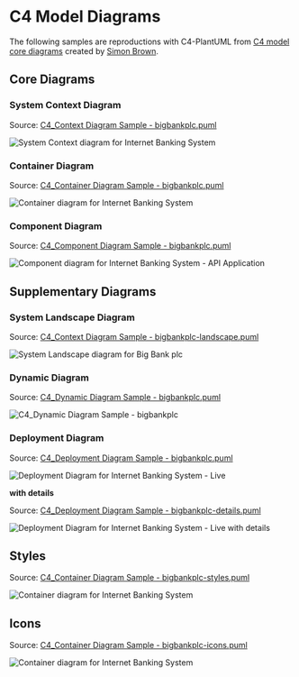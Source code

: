 # C4 Model Diagrams

The following samples are reproductions with C4-PlantUML from [C4 model core diagrams](https://c4model.com/#coreDiagrams) created by [Simon Brown](https://simonbrown.je/).

## Core Diagrams

### System Context Diagram

Source: [C4_Context Diagram Sample - bigbankplc.puml](C4_Context%20Diagram%20Sample%20-%20bigbankplc.puml)

![System Context diagram for Internet Banking System](https://www.plantuml.com/plantuml/png/VL9DRnen4BtlhvXoAP48N7hgAGbTjP4WHGKKzRIQzGvWuRMHFGxmxplx6MXeR-lnUs_UUzw7mEWvbYRvfAqoiI3OCH_2ryd4ut6yrRoBUGpabRDCbiVAbHCil4RxPk8XJgPVxXS6BQ_diub1fi0oogOL-iJZGwNy6Q8LMYbqu1t1nXdZZjfkmMXBWBQ0gsljWtmvaBLWd49ZpgBH-_jRFfaz_lwvNcMlpwiVsIpzdhvy6zub2Mis1CjpO2gX9K2XSUkn50iUdcNaBJ4yeTrNRXfiaYp81sU7AWPs9VaH39e9cXuwRUy6Sla87HBSfawG2se4H-aE3XspcW4gvQBbC1xS9SssOTuePg4-Yjm_RDMRgjv2lovK9RrfEeAs4gX4riu2vYxMHMf_lNHKDrtYdk20vwhksaTh94jFF2nHctSdwNrrXj3lNqasNTkJG7Ejl0jkmv2Ur0xjbe0k2UyPEscxaUf9TERTzusCItQU0iYZTsqg6K1RqusaVHkZYwJiqGPK5KnEnAfE-elCnQj-Q7uTA0XCKDaJglq5zBgN9TaYj66hDsWvBwItkzpv3q_w7tQTUBvQD1Atc7rfhRi7eSjV_mS0 "System Context diagram for Internet Banking System")


### Container Diagram

Source: [C4_Container Diagram Sample - bigbankplc.puml](C4_Container%20Diagram%20Sample%20-%20bigbankplc.puml)

![Container diagram for Internet Banking System](https://www.plantuml.com/plantuml/png/bLLDZzis4BtxLqoTGnr0kqQ0ddgArpQwcwntrSZRJK_2Y1hRH2XI82axHj7_tg6i3yiEajGdQJJpvl7D6_gzysXzLQZHBr8BLUK4E-zBz_jqQl5mkvL-LsML8okCzgJzhJ3557ChKUzLLLRJ-MytiKBjNrQFKuMUdETGEkTib9hiRHcmVuLASs710E1t11kZb3b8lGN5IO0wXy5dQHq_6U36e8n0fOwCqJ6yRi1V7sT_Fx-iq_Lpd2wUNvycR_lOB4cJZylr_9w3JUZrONsVFYx_M3ujE3ZoqYl6RK4XbxYrM31H2mzySAl9mntgBu5pSdIUYj4e9kkCdeZAULEGZM3UFOrdq8R1REf3PLmTmO45XR8kH5N708KmbVPkp3nEqEaT1tAqnubunrYN1CPluPyHyA_ZEpbGbc9PSl8hPJ0hIoK5Ucdqc4CVS8yH9AKDv5T_pKDiGKhkcKPDZJtWfO1cnFKuGhZhcxK7ZsTCSjZPbOmzJlYpefiOjnIwjrqJOMNf8vZfRQNGXd1ipLxcv827-kqk6_PAe8vA-cDmWQXg8Hti9OOIQO7F2var1pRc5QF2P59H8yUgVcavpTz4y1aBP2M6NDY7XVIKWwionroQcVqCDtT5xaG0SjfBGPVq5jaaHuyPEWfZQ1u3c-JFHnYyUsEPMrW-iBILpblarY0rkxAefnl1ZfDpm8fT9IpbF3w9oaN1LEGSBy-MNyYBsokPCXHVIEUiamn-ZH--RPk5uJJRrmrq-u4-GH86vjR_TjPUVlKJAb2grDK1XblUhFYzMQk0lsRfPGtDExAImXfdDXwMNyKEDJliLCcmPvWDWnwLCVM6TvWkzlPCsc31PjA20zqfpXG6p4pb-p57tRf6mFFG3klpzYAFFf4wknBwnNnnv4Bl-_KwJZXnc7TQe-_d38nTfvxQfKyajxlCd5q39xXsoHkaEZWSUziGtL6B23uapq_Jy-RdBVzNPNh7sJsntl93b4-4kOEDDKLzwnmiBo7VIIOWDy2Bktbxpe1vfiU5ZHA6TK0t8LfZz4Gk73VaCAohNBXXk_R9QXqtGDrX1kLNlck52VNJHftF_EVOYlEUI_alwpy0 "Container diagram for Internet Banking System")


### Component Diagram

Source: [C4_Component Diagram Sample - bigbankplc.puml](C4_Component%20Diagram%20Sample%20-%20bigbankplc.puml)


![Component diagram for Internet Banking System - API Application](https://www.plantuml.com/plantuml/png/fLN9Rjim4BthAwO-j3QGn9UUUggNj4cGnOYTBYTZHD4oMou25xj6qN_laB8bsGcA0Cqbr73uvisRH_gZysXzK39x8pIJeU2mzhvo7uP3YzkBKlXro8FZbXdjkVONpAWX5bQWtiXGXU7a_VbCelPFTxT3YPuxJw7bnAZAw9XVHUnt43GTL1G0l-QmCbAQhT0bIA4ve2xWQ5jOHoi3L1YaOIZbZZ0QXiyBPBUZxmzFY-NNwyNLylRoy-Nzj3_8CY-yfFH3BXG2IukAwbkufdwivXx6g7z6AlETyrp1EOncrp2gAYaOUc5qbaseToIYjkygF8FUdD89TuObxoRsQEi7Rj0nAogVka9T1easxioisOY2Ew1kKfVYG23V4rYHI147fV2xs3uBpXl5hOEDm7X6MDZo779hjZIIYzwWGqr5PdSc5pAHYYM_eK8hz75rabm9pmjm8NTKtVZ_OAFgUlj_1Ty8nezeJVD-aLFzANhCqV78vP5Bh97X48OvMtE5SNVkZIMUqNDWUIcSjocR6DBOL5gVmHhTcdh0G3oqtmy0cEL5_4JfpW0PuywHVqhwu9v5NlMCbvU_V5_bBWf6B5Ta2NvYWmwJE2-pIY8n2ZG2TVW0vYRuLg5Kt0JjQKNqjSCaPSkZ5MWvfhm2xQwFbQ2Y9-Rh3U1t1lJNcBZlHAcJ2KjD9eQ8PEa-yUIokoyJUAHBs8PZT1IlMwsfYwEC4CG_Bb-SlQir69nKRflgZVPBc0T59jkzYaPZmjPAMtfWo9EEK0oXr3gJiIAJHiHdH1ndmP8jempxPRkRHbVPsCUOux7xZqrjen79HKaHNTP3FGEsnlgZGkUsnXRjt8vfa8LMoB3W_p0IV4ePBv0QGNqOIA9w3gh1E1v4SamiJJTdF_wE0a-E7nIA--sGklHEajhZwNO-SYpWBMmfn4cDoEvcEfvq3dImwekJ0ECRG-_-rM8ncrFodonBuF6HtBlqa7OpVxXlyfgaZg5UJ4oPwXLewXLW7xakwBVYBm00 "Component diagram for Internet Banking System - API Application")


## Supplementary Diagrams

### System Landscape Diagram

Source: [C4_Context Diagram Sample - bigbankplc-landscape.puml](C4_Context%20Diagram%20Sample%20-%20bigbankplc-landscape.puml)

![System Landscape diagram for Big Bank plc](https://www.plantuml.com/plantuml/png/TLHDRzim3BtxLt2vD0NIP8UTTcg-i1PBcg9EKFHaC8eS2v4bJvAR1iF--oWxTkpMySaY7yb7yadtrg5nUIg3Rq8ncUyu9CvbzkTePF0ut0kNvDlSSiEqSbov8TFf27T6e7gNUPQFfZ_kdYKgjrakHX8TjuvCqTIZFzmmyvbl85SKbb8uk8H3hANKHw7s88NYW6e7BRSmbluqK5cGcg6K9yfHy_kSFhXPZDzMctMqNZr7izNhK_-sDet3AFmzNqyVo7OslJwk7wB5_DVyQKR6m0adEOGdwtWA2-9Y6MOSTWBt1bFYQc0YzZ11TO1CiY1uviPgrMUvTJhbPW2zqeAo0FcsfcTVZvnZg92WuwA_BQ46SAJ9GbP5UXiWOpfNpWvxn6jE7PhC2CkZ2LbtQ4vzzfqIDjdqRk5l0FIL_FlRaa1aYoE17tqMnLrDhGGMnFmIRCtE-ec_2tu4eQZf59tG2d2hys8hmhGv3egrfNZWaE79xwwaVI4JpJzS7vrdCLulhrNqOzYHqe2XJNo6JmbI5FBIplpEdy7MJQnfdgBeaOQu5CnegsC7ym-MeDfpuCs0BeBaLZ4jcbEoPVNVCQtGQSCja1QhDJ8om7dW7JEhknmqPkOCAelCm-Z47QifbHegA5MH4TswTy4yiqfG49Oc21t6SQ_fEOF1UaynLg5gkLM3RLJP8Zj4EexB0XCwmQeuNNAFTwbGmXBfiYzQkCspJ1jtlSg_87ZXCdhYOfzijMbSao_Qt5XkASB3NnguKZAlPrtOGXZq553e6UovDl1jXOISRl1vxLvWVhwVAtGCU6mF5lxaz7hvrVWuBoukUPPenQiaioyNx7hn5kMNyY8qnTRglYDj5t3MeOqhq4rxmHseO84dobWGQzTl-wgIjuLnqxwH5-SzzKwlyNy0 "System Landscape diagram for Big Bank plc")

### Dynamic Diagram

Source: [C4_Dynamic Diagram Sample - bigbankplc.puml](C4_Dynamic%20Diagram%20Sample%20-%20bigbankplc.puml)

![C4_Dynamic Diagram Sample - bigbankplc](https://www.plantuml.com/plantuml/png/NPDDRnen48Rl_8ef9wW8g6rEbQg6ZwYX8WaAf5LFQDOxx5hrsgkn3K9H_tl71fhGs_XZvdtc7Vl61-GG6zDvfwqoiIIeGsZzvz68SJ-iTAXZ4JsnSZQG3KFbcX6MhD7kJ6pZQ7fzjJHem_FzOcGma0-ojPaTB3PQ3TjKkRCO_tfyNcz-pjTtcyNjjzk7MQ_VwKob8cfBF2jwwde0tHa6BD1JL-8dacBQMJHmteQLggd1TBeAZib3uWAcIll0-JPektNSv7W0DVgQIi0OQY7NwdX5CPLfYSOF09KYxy6uIXOKrB3RV-NggGz9IzlAqDKIAu9nsvfJdOJn7NUuKgpR06XB6Dig6kHqicItqwKWeZ7WjY04C1S3sLA00krlAGhRQDMnHnqE41oew8DhY3tiDAOSpR2d0WfsUsdr0cupST6Mo8TU8NhZvVm2hWyl7O2fQrfdfTcU-fGw8HKvIVtRprwsd60cXFQ2_98kpqFC54glAvioj5YiQhHLMhJe_Tvn-MhZXVp7R6HbnGH8BR0pXlYD_FsFgMZuyD_fs1XfFG_QdxL5E8KNbavEbguEFb2JvFzq17dpb6Tub8z5euD_EtyfayUuUdmOtQtNovNaILR6pOvDPNmUj1-_FY4gUtr83f_hoxtyUZqPKW7UmvPTSoBUryIKO_aE15_WQzQRJQQIVqEsbE_n5m00 "C4_Dynamic Diagram Sample - bigbankplc")

### Deployment Diagram

Source: [C4_Deployment Diagram Sample - bigbankplc.puml](C4_Deployment%20Diagram%20Sample%20-%20bigbankplc.puml)

![Deployment Diagram for Internet Banking System - Live](https://www.plantuml.com/plantuml/png/pLP_J-D64Fq_dsAQLkA7W41AArJff0i9FK24H3YKLgg4nhiJPylQQ-sk0sbrtxqpSgW9ILle_LCZHTxnl9atRsTs-HWY-bZbjWNmbIcKhJJ1BCOo_D3fU7myo4oSLMaLo2jNH2hYWN9vfxHO26e_H6rDskaVxu_5T3kywkGO8dastG-ej6wH2wYK55jG5OmM0yGPmTHPwnvDaO4r1G4M6bO-6n_upG5d1-iKMhjeRJKqDsHezRG-ioI62MRRxIbZKbGFxJtu9itwpZh_eVsrEfI_zevutv1Tyupq55TznIeSdwt7tvuC1jzn1ER3l5HbCP86Inbn4IO8PGtRgAAPonSm1LZM1IJ83eEkUh-CRYVtTnUJy_khiqzdruDj3XPDj0HDKJ0mc7dCMIaF5oo_BoZ2AHOF8bgoOA5ps8ShCwTMgu7TNpjDswLLUz0-DHa807ZPVhK6ZH51aGHkx_pH0dvUHz45WrAJfOpPnzBixkx-6fzE9DHjMd4JmD7t1uV7S3L9daDi2eCbgXang2Sl11ENAupjrmOuENXgmjHFtnKHMJRFGOm0nXVGAqjhsD-uGc9SuXn1sYSflIWp_Aalvh5tSwCfh4itvKOKC5eJ5p0tZ8RBP7JTEPzCnWbmYWFUN5W-drlrxwR2bjBezF3eXL2oVAz4pgEo8j58NWZsOUnDZdxHRcn7NVMtyWpIRPsowm0ZfXX8ODpTMDS9psP8MEuSvMiIdIVfLVBWAJCXUXHlC0KtN8xolWSp33FIW5MSCTUbwg0yQLcY3Nk0Ib48O5t62uhg_U9rLyNhRXHFHXEpyA4PrXtuDpsxBmLDIBb2hqlwpu7NLUx-NsHU8_vMuTENWZzIMe_ryNyRw-uNpZNdPy0TfM-Swm5PCoSVWAM24DbTmV9s4cynhuzyu1zBK696W4sQJQtwUVqmpPrGx5SXkfpyLW0s60wdQMuKrVMMbjEE4d0UUeNspcWfURNK6iRkmnhFA07_Z3boXIk75e8rkP7B8rHfe0XkkbxP-c4M7QWbpI0dcs2CN-NBHMygKhcyNArIB9NS3iBOUEM2cqQuCuLsZq48rLNdg4RI9vjxpRCl-UKEdzOh2VZ9ETcH_ioxd2KPkj-DjGW_6azJzxItZ9tWbAKHKOT6-Ph0cSv8qgstKYXH9gxUwp5cjAcb4kLDMRTAhyWgYtvLU6k_J6lkPrXMpKetJNL3zgy6gE-o8JvmGhdH56SD752O_1PSKTz4Z1OGL_K-nFrjFLGCN9aN9mn1DHlyWcgDh2zPBTr-GwW3JBtBHIfuz2RISyBBmMb_5T1z0sBZUILqR_XGROBK6yP8ZH4Ppawjv7nqr_odz94ANUNsJm00 "Deployment Diagram for Internet Banking System - Live")

**with details**

Source: [C4_Deployment Diagram Sample - bigbankplc-details.puml](C4_Deployment%20Diagram%20Sample%20-%20bigbankplc-details.puml)

![Deployment Diagram for Internet Banking System - Live with details](https://www.plantuml.com/plantuml/png/vLTxR-964F-VJp6bbOwSo2CqLqMLJZe2z98J70YJorMgXDRhmMnlxRLsroIqkk_U6TkS8P1xg5LLgKGYzdWUyvlVp7XvvRomFazq0-0xbKgTHmXBxpFty-cf5VSdiVBBFCmTMcbIZwa_aIOvpRH8sUhO-KYhyBHtSJnXqUreU9e8vz6IQDx7J9jrmaOPXtW6UKhMB02_H5WOhSszIcFGAaKGQGGxZvLrT6M0eeCsKcYz9X-VqZmGeT6Dee565in4t6eko2OKyaEp3J-4SSzeOryslvTd_DSyOkqfwZrDZmz-LvUbdED6Ul7ZPR__WZmqxgW-9lSJQpAqVdsD8aBReWVFW1AMkHOU8z0O8w5JZh54q1BIgrNnHAMWgM151Ox8QDZzTNmxcz_TpAxdmy7hmTi-E_FAQuGQBVILYAr8g8GMReWNcwA7Av5-u6e6Qs8WWMCOgXKs6hNP_As9i9LfsOOcFslI_oiL5uP0uiVt40alG287Q1xzsG3wKCqsO5lD8R7YbKd9aAxJoAG5YrEg0YL2zM6BH_7dmrQKadweuf3Y78jCFN_-_3V_SCbURiESEWlEVpevku3XB61P5-un18TsXHOiEiNEgNBS9TkF5i8cRH1IekCghvI0Nrx0rSthuvi9-Hgvams8FI1ln4h0ExIk0dD9kHzKV9yyyFCNvvtHqogELSxFEXUrpg4oY4p89JB0uW9c9g5oDXyBuFBaeH2cG25IS2Qt4g58UJ3OAi0EFFxqJEe5DPQbK8ezJ6wWcsLQrQonbuAp8BDSrT6x7ei9pKf5wFQRQq4ppCP2AxykQYpWJJ1-Utezcqq2e10dMw0_Dehlh-cS9xkbQfGeF3lVQXk-VQfXPbGxWfC8kovQE1GEzsfqC9QnGcgcP5nSq0nDIZ_DMdRUaO-2j47JDDMXlaH7Fsn58RdeLmRiRefQb7M5ZHW2Qe94yDF06ukyFOe9Y9Npjj06bIwCJOhhDYo5Ms848lTBmbIn3D9YnBT2kyrqW3OntQ2NtqpMvsTxkiLMPvUjpkVOSYYf2GxonGjPnEvblQAFu6aAfnM5dMqEWyBxGHQxTUWsE4-J4Exbq2wtDk_QXL3Qa0Yot6R6eGEJwlMNajmdl_DVONy_yVr--6VMFhL6kDqIjBVAlN_n_zhxqshlT_wLnKzAvE4EmwzS_7taLMPTKMFdILr2TV9ZRHRllnCSVMc4JCG8eWvpQBTyt3-F98PJxENEcmJjCmSaKEGkmfMInNHmwXHs782nq4qZQrJ4a7UXbcQaFYhjoOgDtuj44CATjve0hHB5vo-NXuwGc0KZ-zBRpXkGLPgEsunjbDtDbq0V0YbDaksYP4dE1olEM5bfd5buk5CqJlUE4ofH9qAEWmtOnrv3IxfeAuQl-Avq-DeOPgItj1Ij3IFpXzAQna9PN9Y7TkKx43GwYeiwKjAM2GoY63dSVYkvJF0kAhcU4DU7MYgGLcLbgtJJEDV2xXPUwxzNQsxw2ZLLkcwgAUfF3L0UTaRY0mNa8u-ag8uSSYQ_EvEMHnMoPYD2zMqMyzjogCXmPrvCWKhM16-bMiKgmaHXzHPri21sYbBTM-Ln4_1D_wgtQz3v6ej3cvpJdTBhfdPI4eQkFDfxGqgDu7fyL__OU8LfnB-b_W80 "Deployment Diagram for Internet Banking System - Live with details")

## Styles

Source: [C4_Container Diagram Sample - bigbankplc-styles.puml](C4_Container%20Diagram%20Sample%20-%20bigbankplc-styles.puml)

![Container diagram for Internet Banking System](https://www.plantuml.com/plantuml/png/hLPDZzis4BtxLqoT71n0kqQHvb9WWNXjjTd0NhkMj-dD655ZcGX52YIr7oZwtpkaFsXxKwH0UrcOGyvxJq-Fe_teF5hVDQhtWzH2THN1rllM_JmSMdowhgNVTcNdo0gZFMb_BKmpR1Ngq7FbVALaEHp_TBK8fOVPTDYWysIvj1vp1qfDzheD-BtYq_pBUf4lY_dzUlwmcjxTvuDtlL5LvOeQXbvXFUYNABwIha0ScliPlDtmOcoKiJTlysa-o-zNwr_c_6SydywNl5_Mkzt-c_VlFqn67qAFss9BDxcijxwG5LL5M0_UHS8bgKY6xaMBSDZJyu5Wj5oop0EoOWd_k57u5qKt4tHRggQyla0FuCF_Xy9udoXwNdf5SBGNAecrnGOsniATPlSrURX5_LNg6eeNvwdfzHPadT43qJbl6h8PZ8-_-YCubC5im6y9IkxEu8dVFhIn4LMi0GfXEkrTdtNieDUtNAZGlWp4ZunrAQ3_3lxi0K3IEtYYSerjouU_K0cZjbLIe9T6zxdq6HynWwArGVpizt6eJKZ9HvOHfJdFPmNiymYegrW-yfQ71r-CMEGviskHuGhULdIrm9e2-u6r45QsFeEHhZk5DfGNrZnoU1oWKjzcsNHQ1Ecef7y1RzZ9QAI3HucXHLhWvuNIcYT7zfMYnfHIqTwEMLWSDOtVPF07DiXEd6i19Hl9WG3NbOwrcCs_rkPUYTi9W8eUfQ1BUPDoKA774Xs5rx3_6TGKlqtXREsDPMrXKe2bMZflCN23r1pB9lxEO1ll2c37kHAMAj9Ued9PY1Kv1yhKl20lhbyPjHyCx9GCYLtSVJiu4yF7REexTUvx3WLJ63ZULgpTpUjXnAh-EkO-V_O3Qb2gjOi5PiglPho6tO50lTeIoCYA2cPIMEFCnaF-BBQeQu9T9yEUOEx59TGPieaM6xgurCdtaCz330GN3WzuwZvWQJgVCf0Txt86tg9s6Ar8_lUMf4xcHRgr3uvSuFwqMYqAFdX-phNutJCfzOUZExhrFV70BasQ4H4kJO0zKYoU9Y8Hne6RmMV-oWmZUNgTSMkFa1JyDw3rBJSdsOVRSWcw9AmSRAnfui1wijAJ0sy2qPvdSZjco2FcYLiN8IiOrW5TXMh4I48kydYguRAlSvoFH5_CLeiTK7gOi_QBL2QVqcUEnzLiUkbLscRutVy0q_pN_7x2t_wFZDurwcy0 "Container diagram for Internet Banking System")

## Icons

Source: [C4_Container Diagram Sample - bigbankplc-icons.puml](C4_Container%20Diagram%20Sample%20-%20bigbankplc-icons.puml)

![Container diagram for Internet Banking System](https://www.plantuml.com/plantuml/png/hLPDSzis4BthLspLGvKPofnEcqjEaIMrTcfz9AJZzCHPaf241WHO09IYwVI_Tm6H52dPJJfJduZ5VZoyVRloMsDHsweGW--up4ILCzXPMvetOQZnSBFbTbUbbM4wKz8oQMyoLOIOQuvoBwgo2gS_ZzS2fNrSF8G2BJEMJCcKl95BfczAdpjd6ph1RFxnVhfQHjzGmrObbVafB5rooZ7cT3lUaCVOb9fJeR10OvaESxPtTwQjyijg6K-Uvj5gCVzV2taR7fXH1Hk_7lm0bQG41IK2ksEmKKAe0vTR40u5oXnwrrmR-b90042e38KuKewMzcTOQwuQsaAKsqhWYzUvifBPbsx_m3s-T5UOFqL2nEolQdV83B_gmEIU2LMoamkzxc7o--enJkBLEfcjdfQZLsVR94gYt-Rnz8wCjUdfFhvB7kQ_pfSpCWuiju9uQKY1dEDMOq54QxYd1cfwBDoY_EmuZuxKes8mM3Djb1nbbR7K9Xt0jFqQJg0nWzhufgGK7S21X06b3qJXRO1PfYffpP1md58djsJ8KHz7sO-KwnB0y1NyDG3wQ_6E3YnDi2p9-OcbC2bBmJEqNCaXcTvHDmA8I644Vl5nwcmp9ZWHR3mq6apBCwYbwkNap6tTj7duUk9YNNS9R1-1AQd6C28tmSPht3A7egaUPPgNDe39ILJElDPgptDcWCJvVBKDQTuz0GMtHwVchFA46jXpT25S0xqRKgqE91UNj1Rj5RX2fLomcg65FpJmfjy7y0aB97Bwi6Yq2Xh974oL6e9Lj_5RO9ehd2S0uFS7StLEytC9T9QEShIOec6kH_Mdyu_UFq3lR9Kcb6x3W6PRRgn60W5SacGBt_e0TkIS0rOakKopd7hBKPZ0AOuPGvjXImTcinkNiJENL_obc7rcCYS2kTFs-lvvYSqKkUbpN8_Ghn3dkAB4BgG5yNSx4FClTiGAv8JG6yXhFbxGkHv65nPJTxWlGfEru9bMHcqipBzaEz85gRprR7O7bUZaht6TAr1-kQ4jm2uclyE_4syjZ8mCxTiwRG1CLMNFgWZQWG-0cYODUXQQJj0I-C14PwcSH_lHCEDgtyNnEYB7ljzf0F_TfpS7tlLKBbaoljsbghD8JkcQDL5dyiQ-69g2Q8uo2-1Tj5g6tUBTalyfChabxpEmyrpqitnWc1lOQ5NulNNmFwCqXbv8fyIpssdpJfUpmyU5f29AQu2DdTNdE0EvK5yVGp-kCcv7j-MZHRok4xMFwOLVwQuXniM7DJkVw7-UXfot54e_Uly0 "Container diagram for Internet Banking System")
